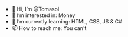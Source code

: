 - 👋 Hi, I’m @TomasoI
- 👀 I’m interested in: Money
- 🌱 I’m currently learning: HTML, CSS, JS & C#
- 📫 How to reach me: You can't
